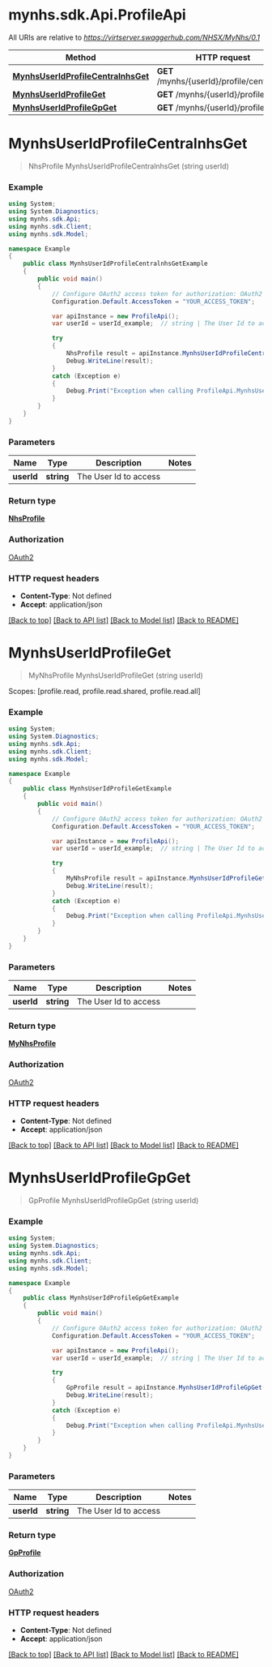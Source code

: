 # mynhs.sdk.Api.ProfileApi

All URIs are relative to *https://virtserver.swaggerhub.com/NHSX/MyNhs/0.1*

Method | HTTP request | Description
------------- | ------------- | -------------
[**MynhsUserIdProfileCentralnhsGet**](ProfileApi.md#mynhsuseridprofilecentralnhsget) | **GET** /mynhs/{userId}/profile/centralnhs | 
[**MynhsUserIdProfileGet**](ProfileApi.md#mynhsuseridprofileget) | **GET** /mynhs/{userId}/profile | 
[**MynhsUserIdProfileGpGet**](ProfileApi.md#mynhsuseridprofilegpget) | **GET** /mynhs/{userId}/profile/gp | 

<a name="mynhsuseridprofilecentralnhsget"></a>
# **MynhsUserIdProfileCentralnhsGet**
> NhsProfile MynhsUserIdProfileCentralnhsGet (string userId)



### Example
```csharp
using System;
using System.Diagnostics;
using mynhs.sdk.Api;
using mynhs.sdk.Client;
using mynhs.sdk.Model;

namespace Example
{
    public class MynhsUserIdProfileCentralnhsGetExample
    {
        public void main()
        {
            // Configure OAuth2 access token for authorization: OAuth2
            Configuration.Default.AccessToken = "YOUR_ACCESS_TOKEN";

            var apiInstance = new ProfileApi();
            var userId = userId_example;  // string | The User Id to access

            try
            {
                NhsProfile result = apiInstance.MynhsUserIdProfileCentralnhsGet(userId);
                Debug.WriteLine(result);
            }
            catch (Exception e)
            {
                Debug.Print("Exception when calling ProfileApi.MynhsUserIdProfileCentralnhsGet: " + e.Message );
            }
        }
    }
}
```

### Parameters

Name | Type | Description  | Notes
------------- | ------------- | ------------- | -------------
 **userId** | **string**| The User Id to access | 

### Return type

[**NhsProfile**](NhsProfile.md)

### Authorization

[OAuth2](../README.md#OAuth2)

### HTTP request headers

 - **Content-Type**: Not defined
 - **Accept**: application/json

[[Back to top]](#) [[Back to API list]](../README.md#documentation-for-api-endpoints) [[Back to Model list]](../README.md#documentation-for-models) [[Back to README]](../README.md)
<a name="mynhsuseridprofileget"></a>
# **MynhsUserIdProfileGet**
> MyNhsProfile MynhsUserIdProfileGet (string userId)



Scopes: [profile.read, profile.read.shared, profile.read.all]

### Example
```csharp
using System;
using System.Diagnostics;
using mynhs.sdk.Api;
using mynhs.sdk.Client;
using mynhs.sdk.Model;

namespace Example
{
    public class MynhsUserIdProfileGetExample
    {
        public void main()
        {
            // Configure OAuth2 access token for authorization: OAuth2
            Configuration.Default.AccessToken = "YOUR_ACCESS_TOKEN";

            var apiInstance = new ProfileApi();
            var userId = userId_example;  // string | The User Id to access

            try
            {
                MyNhsProfile result = apiInstance.MynhsUserIdProfileGet(userId);
                Debug.WriteLine(result);
            }
            catch (Exception e)
            {
                Debug.Print("Exception when calling ProfileApi.MynhsUserIdProfileGet: " + e.Message );
            }
        }
    }
}
```

### Parameters

Name | Type | Description  | Notes
------------- | ------------- | ------------- | -------------
 **userId** | **string**| The User Id to access | 

### Return type

[**MyNhsProfile**](MyNhsProfile.md)

### Authorization

[OAuth2](../README.md#OAuth2)

### HTTP request headers

 - **Content-Type**: Not defined
 - **Accept**: application/json

[[Back to top]](#) [[Back to API list]](../README.md#documentation-for-api-endpoints) [[Back to Model list]](../README.md#documentation-for-models) [[Back to README]](../README.md)
<a name="mynhsuseridprofilegpget"></a>
# **MynhsUserIdProfileGpGet**
> GpProfile MynhsUserIdProfileGpGet (string userId)



### Example
```csharp
using System;
using System.Diagnostics;
using mynhs.sdk.Api;
using mynhs.sdk.Client;
using mynhs.sdk.Model;

namespace Example
{
    public class MynhsUserIdProfileGpGetExample
    {
        public void main()
        {
            // Configure OAuth2 access token for authorization: OAuth2
            Configuration.Default.AccessToken = "YOUR_ACCESS_TOKEN";

            var apiInstance = new ProfileApi();
            var userId = userId_example;  // string | The User Id to access

            try
            {
                GpProfile result = apiInstance.MynhsUserIdProfileGpGet(userId);
                Debug.WriteLine(result);
            }
            catch (Exception e)
            {
                Debug.Print("Exception when calling ProfileApi.MynhsUserIdProfileGpGet: " + e.Message );
            }
        }
    }
}
```

### Parameters

Name | Type | Description  | Notes
------------- | ------------- | ------------- | -------------
 **userId** | **string**| The User Id to access | 

### Return type

[**GpProfile**](GpProfile.md)

### Authorization

[OAuth2](../README.md#OAuth2)

### HTTP request headers

 - **Content-Type**: Not defined
 - **Accept**: application/json

[[Back to top]](#) [[Back to API list]](../README.md#documentation-for-api-endpoints) [[Back to Model list]](../README.md#documentation-for-models) [[Back to README]](../README.md)
